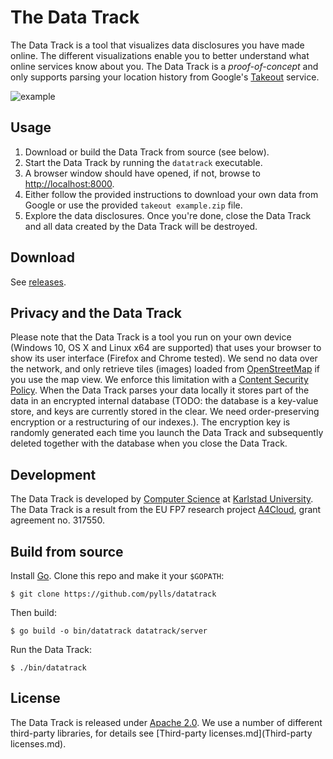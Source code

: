 # The Data Track
The Data Track is a tool that visualizes data disclosures you have made online.
The different visualizations enable you to better understand what online
services know about you. The Data Track is a *proof-of-concept* and only supports
parsing your location history from Google's
[Takeout](https://myaccount.google.com/intro/privacy) service.

![example](screenshot.png)

## Usage
1. Download or build the Data Track from source (see below).
2. Start the Data Track by running the `datatrack` executable.
3. A browser window should have opened, if not, browse to
[http://localhost:8000](http://localhost:8000).
4. Either follow the provided instructions to download your own data from Google
or use the provided `takeout example.zip` file.
5. Explore the data disclosures. Once you're done, close the Data Track and all
data created by the Data Track will be destroyed.

## Download
See [releases](https://github.com/pylls/datatrack/releases).

## Privacy and the Data Track
Please note that the Data Track is a tool you run on your own device (Windows 10,
  OS X and Linux x64 are supported) that uses your browser to show its user
  interface (Firefox and Chrome tested). We send no data over the network, and
  only retrieve tiles (images) loaded from [OpenStreetMap](http://www.openstreetmap.org/)
  if you use the map view. We enforce this limitation with a [Content Security Policy](https://en.wikipedia.org/wiki/Content_Security_Policy).
  When the Data Track parses your data locally it stores part of the data in an
  encrypted internal database (TODO: the database is a key-value store, and keys
  are currently stored in the clear. We need order-preserving encryption or a
  restructuring of our indexes.). The encryption key is randomly generated each
  time you launch the Data Track and subsequently deleted together with the
  database when you close the Data Track.

## Development
The Data Track is developed by [Computer Science](https://www.kau.se/cs) at
[Karlstad University](https://www.kau.se/). The Data Track is a result from the
EU FP7 research project [A4Cloud](http://www.a4cloud.eu/), grant agreement no.
317550.

## Build from source
Install [Go](https://golang.org). Clone this repo and make it your `$GOPATH`:

    $ git clone https://github.com/pylls/datatrack

Then build:

    $ go build -o bin/datatrack datatrack/server

Run the Data Track:

    $ ./bin/datatrack


## License
The Data Track is released under [Apache 2.0](LICENSE). We use a number of
different third-party libraries, for details see
[Third-party licenses.md](Third-party licenses.md).

